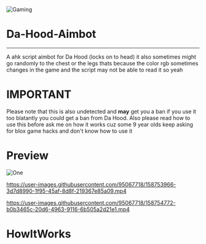 ![Gaming](https://user-images.githubusercontent.com/95067718/158753305-9e6a53dd-ef2b-422d-b9d3-4fd86d3f0b53.png)
# Da-Hood-Aimbot
- - - - 

A ahk script aimbot for Da Hood (locks on to head) it also sometimes might go randomly to the chest or the legs thats because the color rgb sometimes changes in the game and the script may not be able to read it so yeah

# IMPORTANT 

Please note that this is also undetected and **may** get you a ban if you use it too blatantly you could get a ban from Da Hood. Also please read how to use this before ask me on how it works cuz some 9 year olds keep asking for blox game hacks and don't know how to use it


# Preview

![One](https://user-images.githubusercontent.com/95067718/158750982-f8873475-818b-491c-a858-4998db8ca5dc.jpg)


https://user-images.githubusercontent.com/95067718/158753966-3d7d8990-1f95-45af-8d8f-219367e85a09.mp4



https://user-images.githubusercontent.com/95067718/158754772-b0b3465c-20d6-4963-9116-6b505a2d21e1.mp4


# HowItWorks

